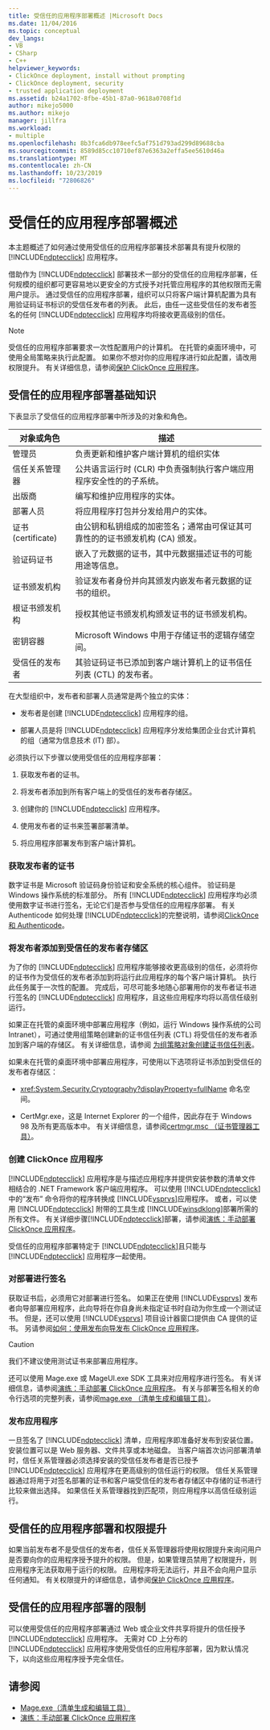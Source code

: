 ```yaml
---
title: 受信任的应用程序部署概述 |Microsoft Docs
ms.date: 11/04/2016
ms.topic: conceptual
dev_langs:
- VB
- CSharp
- C++
helpviewer_keywords:
- ClickOnce deployment, install without prompting
- ClickOnce deployment, security
- trusted application deployment
ms.assetid: b24a1702-8fbe-45b1-87a0-9618a0708f1d
author: mikejo5000
ms.author: mikejo
manager: jillfra
ms.workload:
- multiple
ms.openlocfilehash: 8b3fca6db978eefc5af751d793ad299d89688cba
ms.sourcegitcommit: 8589d85cc10710ef87e6363a2effa5ee5610d46a
ms.translationtype: MT
ms.contentlocale: zh-CN
ms.lasthandoff: 10/23/2019
ms.locfileid: "72806826"
---
```

# <a name="trusted-application-deployment-overview"></a>受信任的应用程序部署概述
本主题概述了如何通过使用受信任的应用程序部署技术部署具有提升权限的 [!INCLUDE[ndptecclick](../deployment/includes/ndptecclick_md.md)] 应用程序。

 借助作为 [!INCLUDE[ndptecclick](../deployment/includes/ndptecclick_md.md)] 部署技术一部分的受信任的应用程序部署，任何规模的组织都可更容易地以更安全的方式授予对托管应用程序的其他权限而无需用户提示。 通过受信任的应用程序部署，组织可以只将客户端计算机配置为具有用验证码证书标识的受信任发布者的列表。 此后，由任一这些受信任的发布者签名的任何 [!INCLUDE[ndptecclick](../deployment/includes/ndptecclick_md.md)] 应用程序均将接收更高级别的信任。

> [!NOTE]
> 受信任的应用程序部署要求一次性配置用户的计算机。 在托管的桌面环境中，可使用全局策略来执行此配置。 如果你不想对你的应用程序进行如此配置，请改用权限提升。 有关详细信息，请参阅[保护 ClickOnce 应用程序](../deployment/securing-clickonce-applications.md)。

## <a name="trusted-application-deployment-basics"></a>受信任的应用程序部署基础知识
 下表显示了受信任的应用程序部署中所涉及的对象和角色。

|对象或角色|描述|
|--------------------|-----------------|
|管理员|负责更新和维护客户端计算机的组织实体|
|信任关系管理器|公共语言运行时 (CLR) 中负责强制执行客户端应用程序安全性的的子系统。|
|出版商|编写和维护应用程序的实体。|
|部署人员|将应用程序打包并分发给用户的实体。|
|证书 (certificate)|由公钥和私钥组成的加密签名；通常由可保证其可靠性的的证书颁发机构 (CA) 颁发。|
|验证码证书|嵌入了元数据的证书，其中元数据描述证书的可能用途等信息。|
|证书颁发机构|验证发布者身份并向其颁发内嵌发布者元数据的证书的组织。|
|根证书颁发机构|授权其他证书颁发机构颁发证书的证书颁发机构。|
|密钥容器|Microsoft Windows 中用于存储证书的逻辑存储空间。|
|受信任的发布者|其验证码证书已添加到客户端计算机上的证书信任列表 (CTL) 的发布者。|

 在大型组织中，发布者和部署人员通常是两个独立的实体：

- 发布者是创建 [!INCLUDE[ndptecclick](../deployment/includes/ndptecclick_md.md)] 应用程序的组。

- 部署人员是将 [!INCLUDE[ndptecclick](../deployment/includes/ndptecclick_md.md)] 应用程序分发给集团企业台式计算机的组（通常为信息技术 (IT) 部）。

必须执行以下步骤以使用受信任的应用程序部署：

1. 获取发布者的证书。

2. 将发布者添加到所有客户端上的受信任的发布者存储区。

3. 创建你的 [!INCLUDE[ndptecclick](../deployment/includes/ndptecclick_md.md)] 应用程序。

4. 使用发布者的证书来签署部署清单。

5. 将应用程序部署发布到客户端计算机。

### <a name="obtain-a-certificate-for-the-publisher"></a>获取发布者的证书
 数字证书是 Microsoft 验证码身份验证和安全系统的核心组件。 验证码是 Windows 操作系统的标准部分。 所有 [!INCLUDE[ndptecclick](../deployment/includes/ndptecclick_md.md)] 应用程序均必须使用数字证书进行签名，无论它们是否参与受信任的应用程序部署。 有关 Authenticode 如何处理 [!INCLUDE[ndptecclick](../deployment/includes/ndptecclick_md.md)]的完整说明，请参阅[ClickOnce 和 Authenticode](../deployment/clickonce-and-authenticode.md)。

### <a name="add-the-publisher-to-the-trusted-publishers-store"></a>将发布者添加到受信任的发布者存储区
 为了你的 [!INCLUDE[ndptecclick](../deployment/includes/ndptecclick_md.md)] 应用程序能够接收更高级别的信任，必须将你的证书作为受信任的发布者添加到将运行此应用程序的每个客户端计算机。 执行此任务属于一次性的配置。 完成后，可尽可能多地随心部署用你的发布者证书进行签名的 [!INCLUDE[ndptecclick](../deployment/includes/ndptecclick_md.md)] 应用程序，且这些应用程序均将以高信任级别运行。

 如果正在托管的桌面环境中部署应用程序（例如，运行 Windows 操作系统的公司 Intranet），可通过使用组策略创建新的证书信任列表 (CTL) 将受信任的发布者添加到客户端的存储区。 有关详细信息，请参阅 [为组策略对象创建证书信任列表](/previous-versions/windows/it-pro/windows-server-2003/cc728449(v=ws.10))。

 如果未在托管的桌面环境中部署应用程序，可使用以下选项将证书添加到受信任的发布者存储区：

- <xref:System.Security.Cryptography?displayProperty=fullName> 命名空间。

- CertMgr.exe，这是 Internet Explorer 的一个组件，因此存在于 Windows 98 及所有更高版本中。 有关详细信息，请参阅[certmgr.msc （证书管理器工具）](/dotnet/framework/tools/certmgr-exe-certificate-manager-tool)。

### <a name="create-a-clickonce-application"></a>创建 ClickOnce 应用程序
 [!INCLUDE[ndptecclick](../deployment/includes/ndptecclick_md.md)] 应用程序是与描述应用程序并提供安装参数的清单文件相结合的 .NET Framework 客户端应用程序。 可以使用 [!INCLUDE[ndptecclick](../deployment/includes/ndptecclick_md.md)] 中的“发布” 命令将你的程序转换成 [!INCLUDE[vsprvs](../code-quality/includes/vsprvs_md.md)]应用程序。 或者，可以使用 [!INCLUDE[ndptecclick](../deployment/includes/ndptecclick_md.md)] 附带的工具生成 [!INCLUDE[winsdklong](../deployment/includes/winsdklong_md.md)]部署所需的所有文件。 有关详细步骤[!INCLUDE[ndptecclick](../deployment/includes/ndptecclick_md.md)]部署，请参阅[演练：手动部署 ClickOnce 应用程序](../deployment/walkthrough-manually-deploying-a-clickonce-application.md)。

 受信任的应用程序部署特定于 [!INCLUDE[ndptecclick](../deployment/includes/ndptecclick_md.md)]且只能与 [!INCLUDE[ndptecclick](../deployment/includes/ndptecclick_md.md)] 应用程序一起使用。

### <a name="sign-the-deployment"></a>对部署进行签名
 获取证书后，必须用它对部署进行签名。 如果正在使用 [!INCLUDE[vsprvs](../code-quality/includes/vsprvs_md.md)] 发布者向导部署应用程序，此向导将在你自身尚未指定证书时自动为你生成一个测试证书。 但是，还可以使用 [!INCLUDE[vsprvs](../code-quality/includes/vsprvs_md.md)] 项目设计器窗口提供由 CA 提供的证书。  另请参阅[如何：使用发布向导发布 ClickOnce 应用程序](../deployment/how-to-publish-a-clickonce-application-using-the-publish-wizard.md)。

> [!CAUTION]
> 我们不建议使用测试证书来部署应用程序。

 还可以使用 Mage.exe 或 MageUI.exe SDK 工具来对应用程序进行签名。 有关详细信息，请参阅[演练：手动部署 ClickOnce 应用程序](../deployment/walkthrough-manually-deploying-a-clickonce-application.md)。 有关与部署签名相关的命令行选项的完整列表，请参阅[mage.exe （清单生成和编辑工具）](/dotnet/framework/tools/mage-exe-manifest-generation-and-editing-tool)。

### <a name="publish-the-application"></a>发布应用程序
 一旦签名了 [!INCLUDE[ndptecclick](../deployment/includes/ndptecclick_md.md)] 清单，应用程序即准备好发布到安装位置。 安装位置可以是 Web 服务器、文件共享或本地磁盘。 当客户端首次访问部署清单时，信任关系管理器必须选择安装的受信任发布者是否已授予 [!INCLUDE[ndptecclick](../deployment/includes/ndptecclick_md.md)] 应用程序在更高级别的信任运行的权限。 信任关系管理器通过将用于对签名部署的证书和客户端受信任的发布者存储区中存储的证书进行比较来做出选择。 如果信任关系管理器找到匹配项，则应用程序以高信任级别运行。

## <a name="trusted-application-deployment-and-permission-elevation"></a>受信任的应用程序部署和权限提升
 如果当前发布者不是受信任的发布者，信任关系管理器将使用权限提升来询问用户是否要向你的应用程序授予提升的权限。 但是，如果管理员禁用了权限提升，则应用程序无法获取用于运行的权限。 应用程序将无法运行，并且不会向用户显示任何通知。 有关权限提升的详细信息，请参阅[保护 ClickOnce 应用程序](../deployment/securing-clickonce-applications.md)。

## <a name="limitations-of-trusted-application-deployment"></a>受信任的应用程序部署的限制
 可以使用受信任的应用程序部署通过 Web 或企业文件共享将提升的信任授予 [!INCLUDE[ndptecclick](../deployment/includes/ndptecclick_md.md)] 应用程序。 无需对 CD 上分布的 [!INCLUDE[ndptecclick](../deployment/includes/ndptecclick_md.md)] 应用程序使用受信任的应用程序部署，因为默认情况下，以向这些应用程序授予完全信任。

## <a name="see-also"></a>请参阅
- [Mage.exe（清单生成和编辑工具）](/dotnet/framework/tools/mage-exe-manifest-generation-and-editing-tool)
- [演练：手动部署 ClickOnce 应用程序](../deployment/walkthrough-manually-deploying-a-clickonce-application.md)

